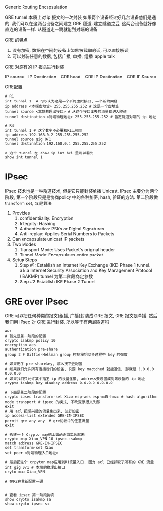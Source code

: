 Generic Routing Encapsulation

GRE tunnel 本质上对 ip 报文的一次封装
如果两个设备经过好几台设备他们是通的. 我们可以在这两台设备之间建立 GRE 隧道. 建立隧道之后, 这两台设备就好像直连的设备一样. 从隧道走一跳就能到对端的设备

GRE 的特点
1. 没有加密, 数据在中间的设备上如果被截取的话, 可以直接解读
2. 可以封装任意的数据, 包括广播, 单播, 组播, apple talk

GRE 对原有的 IP 报头进行封装

IP source  - IP Destination - GRE head - GRE IP Destination - GRE IP Source

GRE配置

```
# R1
int tunnel 1  # 可以认为这是一个新的虚拟接口, 一个新的网段
ip address <本端虚地址> 255.255.255.252 # 这是一个虚地址
tunnel source <本端物理出接口> # 从这个接口出去的流量都进入隧道
tunnel destination <对端物理地址> 255.255.255.252 # 指定隧道对端的 ip 地址

# R4
int tunnel 1 # 这个数字不必要和R1上相同
ip address 192.168.0.2 255.255.255.252
tunnel source gig 0/1 
tunnel destination 192.168.0.1 255.255.255.252

# 这个 tunnel 在 show ip int bri 里可以看到
show int tunnel 1
```

# IPsec
IPsec 技术也是一种隧道技术, 但是它只能封装单播 Unicast. 
IPsec 主要分为两个阶段, 第一个阶段只是是协商policy 中的各种加密, hash, 验证的方法. 
第二阶段做 transform set, 又是算法


1. Provides
	1. confidentiiality: Encryption
	2. Integrity: Hashing
	3. Authentication: PSKs or Digital Signatures
	4. Anti-replay: Applies Serial Numbers to Packets
2. Can encapsulate unicast IP packets
3. Two Modes
	1. Transport Mode: Uses Packet's original header
	2. Tunnel Mode: Encapsulates entire packet
4. Setup Steps
	1. Step #1: Establish an Internet Key Exchange (IKE) Phase 1 tunnel. a.k.a Internet Security Association and Key Management Protocol (ISAKMP) tunnel 为第二阶段商定参数
	2. Step #2 Establish IKE Phase 2 Tunnel


# GRE over IPsec
GRE 可以把任何种类的报文(组播, 广播)封装成 GRE 报文, GRE 报文是单播. 然后我们用 IPsec 对 GRE 进行封装. 所以等于有两层隧道吗

```
#R1
# 首先是第一阶段的配置
crypto isakmp policy 10
encryption aes 
authentication pre-share
group 2 # Diffie-Hellman group 控制秘钥交换过程中 key 的强度

# 如果用了 pre-sharekey, 那么接下去配置
# 如果我们允许所有连接我们的设备, 只要 key mactched 就能通信, 那就是 0.0.0.0 0.0.0.0
# 如果我们只允许某个指定 ip 的设备连接, address要设置成对端设备的 ip 地址
crypto isakmp key xiaokey address 0.0.0.0 0.0.0.0 

# 下面是第二阶段的配置
crypto ipsec transform-set Xiao esp-aes esp-md5-hmac # hash algorithm
mode transport # ipsec 的模式, 不改变原报文头部
exit
# 用 acl 把感兴趣的流量拿出来, 进行加密
ip access-list extended GRE-IN-IPSEC
permit gre any any  # gre协议中的任意流量
exit

# 构建一个 Crypto map把上面的东西汇总起来
crypto map Xiao_VPN 10 ipsec-isakmp
match address GRE-IN-IPSEC
set transform-set Xiao
set peer <对端物理入口地址> 

# 最后把这个 crpyton map应用到R1流量入口. 因为 acl 已经抓取了所有的 GRE 流量
int gig 0/1 # 本端的物理出接口
cryto map Xiao_VPN

# 在R2在重新配置一遍


# 查看 ipsec 第一阶段装填
show crypto isakmp sa
show crypto ipsec sa

```
